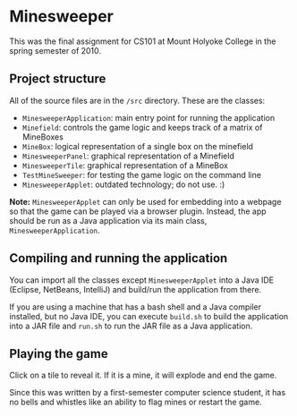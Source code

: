 # Minesweeper #

This was the final assignment for CS101 at Mount Holyoke College in the spring semester of 2010.

## Project structure ##

All of the source files are in the `/src` directory. These are the classes:

* `MinesweeperApplication`: main entry point for running the application
* `Minefield`: controls the game logic and keeps track of a matrix of MineBoxes
* `MineBox`: logical representation of a single box on the minefield
* `MinesweeperPanel`: graphical representation of a Minefield
* `MinesweeperTile`: graphical representation of a MineBox
* `TestMineSweeper`: for testing the game logic on the command line
* `MinesweeperApplet`: outdated technology; do not use. :)

**Note:** `MinesweeperApplet` can only be used for embedding into a webpage so that the game can be played via a browser plugin. Instead, the app should be run as a Java application via its main class, `MinesweeperApplication`.

## Compiling and running the application ##

You can import all the classes except `MinesweeperApplet` into a Java IDE (Eclipse, NetBeans, IntelliJ) and build/run the application from there.

If you are using a machine that has a bash shell and a Java compiler installed, but no Java IDE, you can execute `build.sh` to build the application into a JAR file and `run.sh` to run the JAR file as a Java application.

## Playing the game ##

Click on a tile to reveal it. If it is a mine, it will explode and end the game.

Since this was written by a first-semester computer science student, it has no bells and whistles like an ability to flag mines or restart the game.